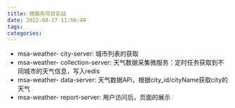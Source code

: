 ```yaml
---
title: 微服务项目实战
date: 2022-08-17 11:56:49
tags:
categories:
---
```






- msa-weather- city-server:  城市列表的获取
- msa-weather- collection-server: 天气数据采集微服务：定时任务获取到不同城市的天气信息，写入redis
- msa-weather- data-server: 天气数据APi，根据city_id/cityName获取city的天气
- msa-weather- report-server: 用户访问后，页面的展示
